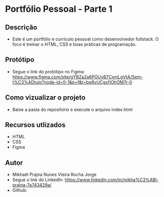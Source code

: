 # Portfólio Pessoal - Parte 1

## Descrição 
 - Este é um portfólio e currículo pessoal como desenvolvedor fullstack. O foco é treinar o HTML, CSS e boas práticas de programação.

## Protótipo
- Segue o link do protótipo no Figma: https://www.figma.com/site/gYBZa2a6PGUyB7CxmLgVtA/Sem-t%C3%ADtulo?node-id=0-1&p=f&t=bq6vUCgxfjOhOM7r-0

## Como vizualizar o projeto
- Baixe a pasta do repositório e execute o arquivo index.html

## Recursos utlizados
 - HTML
 - CSS
 - Figma

## Autor
 - Mikhaël Prajna Nunes Vieira Rocha Jorge
 - Segue o link do LinkedIn: https://www.linkedin.com/in/mikha%C3%ABl-prajna-7a743429a/
 - Github: 
